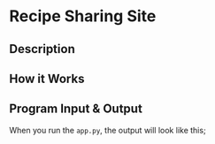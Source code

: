 # Recipe Sharing Site

## Description


## How it Works


## Program Input & Output

When you run the `app.py`, the output will look like this;

```
